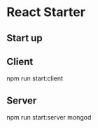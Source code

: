 # React Starter


## Start up

## Client
npm run start:client

## Server 
npm run start:server
mongod
